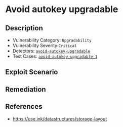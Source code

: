 # Avoid autokey upgradable

## Description 
- Vulnerability Category: `Upgradability`
- Vulnerability Severity:`Critical`
- Detectors: [`avoid-autokey-upgradable`](https://github.com/CoinFabrik/scout/tree/main/detectors/avoid-autokey-upgradable)
- Test Cases: [`avoid-autokey-upgradable-1`](https://github.com/CoinFabrik/scout/tree/main/test-cases/avoid-autokey-upgradable/avoid-autokey-upgradable-1)


## Exploit Scenario


## Remediation

## References

- https://use.ink/datastructures/storage-layout

